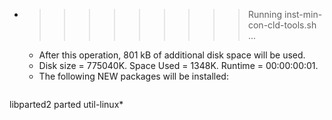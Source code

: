 * >>>>>>>>> Running inst-min-con-cld-tools.sh ...
  * After this operation, 801 kB of additional disk space will be used.
  * Disk size = 775040K. Space Used = 1348K. Runtime = 00:00:00:01.
  * The following NEW packages will be installed:
  ```bash
libparted2 parted util-linux*
  ```
